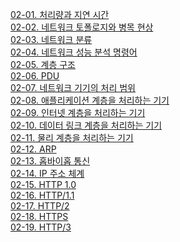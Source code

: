 [02-01. 처리량과 지연 시간](02-01.%20처리량과%20지연%20시간.md)  
[02-02. 네트워크 토폴로지와 병목 현상](02-02.%20네트워크%20토폴로지와%20병목%20현상.md)  
[02-03. 네트워크 분류](02-03.%20네트워크%20분류.md)  
[02-04. 네트워크 성능 분석 명령어](02-04.%20네트워크%20성능%20분석%20명령어.md)  
[02-05. 계층 구조](02-05.%20계층%20구조.md)  
[02-06. PDU](02-06.%20PDU.md)  
[02-07. 네트워크 기기의 처리 범위](02-07.%20네트워크%20기기의%20처리%20범위.md)  
[02-08. 애플리케이션 계층을 처리하는 기기](02-08.%20애플리케이션%20계층을%20처리하는%20기기.md)  
[02-09. 인터넷 계층을 처리하는 기기](02-09.%20인터넷%20계층을%20처리하는%20기기.md)  
[02-10. 데이터 링크 계층을 처리하는 기기](02-10.%20데이터%20링크%20계층을%20처리하는%20기기.md)  
[02-11. 물리 계층을 처리하는 기기](02-11.%20물리%20계층을%20처리하는%20기기.md)  
[02-12. ARP](02-12.%20ARP.md)  
[02-13. 홉바이홉 통신](02-13.%20홉바이홉%20통신.md)  
[02-14. IP 주소 체계](02-14.%20IP%20주소%20체계.md)   
[02-15. HTTP 1.0](02-15.%20HTTP%201.0.md)  
[02-16. HTTP/1.1](02-16.%20HTTP%201.1.md)  
[02-17. HTTP/2](<02-17. HTTP 2.md>)\
[02-18. HTTPS](<02-18. HTTPS.md>)\
[02-19. HTTP/3](<02-19. HTTP 3.md>)